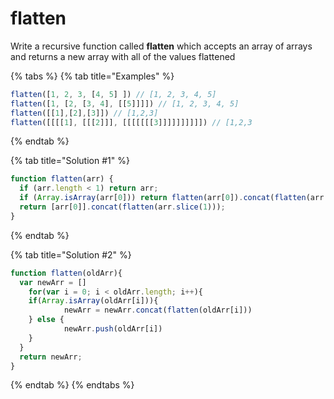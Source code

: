 # flatten

Write a recursive function called **flatten** which accepts an array of arrays and returns a new array with all of the values flattened

{% tabs %}
{% tab title="Examples" %}
```javascript
flatten([1, 2, 3, [4, 5] ]) // [1, 2, 3, 4, 5]
flatten([1, [2, [3, 4], [[5]]]]) // [1, 2, 3, 4, 5]
flatten([[1],[2],[3]]) // [1,2,3]
flatten([[[[1], [[[2]]], [[[[[[[3]]]]]]]]]]) // [1,2,3
```
{% endtab %}

{% tab title="Solution \#1" %}
```javascript
function flatten(arr) {
  if (arr.length < 1) return arr;
  if (Array.isArray(arr[0])) return flatten(arr[0]).concat(flatten(arr.slice(1)));
  return [arr[0]].concat(flatten(arr.slice(1)));
}
```
{% endtab %}

{% tab title="Solution \#2" %}
```javascript
function flatten(oldArr){
  var newArr = []
	for(var i = 0; i < oldArr.length; i++){
  	if(Array.isArray(oldArr[i])){
    		newArr = newArr.concat(flatten(oldArr[i]))
  	} else {
    		newArr.push(oldArr[i])
  	}
  } 
  return newArr;
}
```
{% endtab %}
{% endtabs %}

